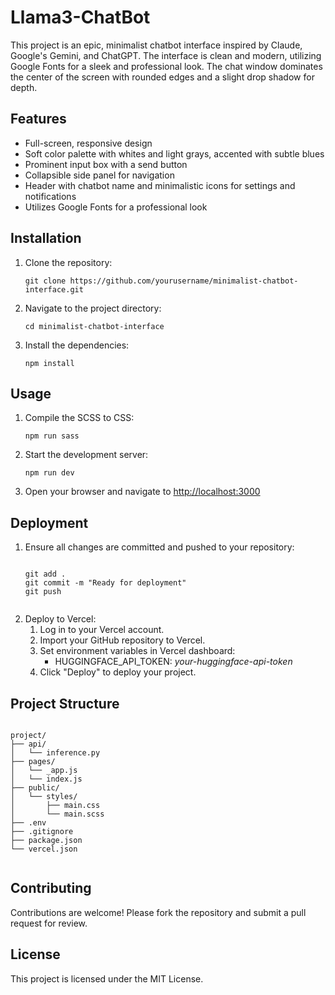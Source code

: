# Llama3-ChatBot
<p>
        This project is an epic, minimalist chatbot interface inspired by Claude, Google's Gemini, and ChatGPT. 
        The interface is clean and modern, utilizing Google Fonts for a sleek and professional look. 
        The chat window dominates the center of the screen with rounded edges and a slight drop shadow for depth.
</p>

<h2>Features</h2>
    <ul>
        <li>Full-screen, responsive design</li>
        <li>Soft color palette with whites and light grays, accented with subtle blues</li>
        <li>Prominent input box with a send button</li>
        <li>Collapsible side panel for navigation</li>
        <li>Header with chatbot name and minimalistic icons for settings and notifications</li>
        <li>Utilizes Google Fonts for a professional look</li>
    </ul>

<h2>Installation</h2>
    <ol>
        <li>Clone the repository:
            <pre><code>git clone https://github.com/yourusername/minimalist-chatbot-interface.git</code></pre>
        </li>
        <li>Navigate to the project directory:
            <pre><code>cd minimalist-chatbot-interface</code></pre>
        </li>
        <li>Install the dependencies:
            <pre><code>npm install</code></pre>
        </li>
    </ol>

<h2>Usage</h2>
    <ol>
        <li>Compile the SCSS to CSS:
            <pre><code>npm run sass</code></pre>
        </li>
        <li>Start the development server:
            <pre><code>npm run dev</code></pre>
        </li>
        <li>Open your browser and navigate to <a href="http://localhost:3000">http://localhost:3000</a></li>
    </ol>

<h2>Deployment</h2>
    <ol>
        <li>Ensure all changes are committed and pushed to your repository:
            <pre><code>
git add .
git commit -m "Ready for deployment"
git push
            </code></pre>
        </li>
        <li>Deploy to Vercel:
            <ol>
                <li>Log in to your Vercel account.</li>
                <li>Import your GitHub repository to Vercel.</li>
                <li>Set environment variables in Vercel dashboard:
                    <ul>
                        <li>HUGGINGFACE_API_TOKEN: <em>your-huggingface-api-token</em></li>
                    </ul>
                </li>
                <li>Click "Deploy" to deploy your project.</li>
            </ol>
        </li>
    </ol>

<h2>Project Structure</h2>
<pre><code>
project/
├── api/
│   └── inference.py
├── pages/
│   └── _app.js
│   └── index.js
├── public/
│   └── styles/
│       ├── main.css
│       └── main.scss
├── .env
├── .gitignore
├── package.json
└── vercel.json
    </code></pre>

<h2>Contributing</h2>
    <p>Contributions are welcome! Please fork the repository and submit a pull request for review.</p>

<h2>License</h2>
    <p>This project is licensed under the MIT License.</p>
